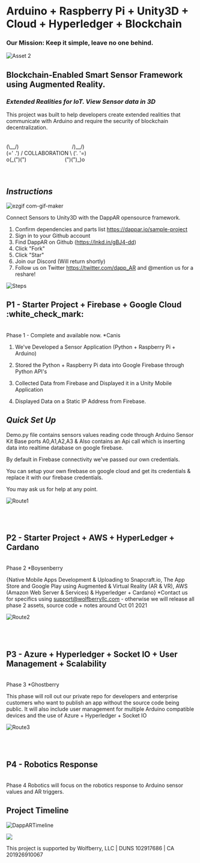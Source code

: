 

<h1> Arduino + Raspberry Pi + Unity3D + Cloud + Hyperledger + Blockchain </h1>
<h3> Our Mission: Keep it simple, leave no one behind. </h3>

![Asset 2](https://user-images.githubusercontent.com/21232416/129479886-db33ecc9-7f24-49a6-81f1-762b540f3207.png)


<h2> Blockchain-Enabled Smart Sensor Framework using Augmented Reality. </h1><h3><i>Extended Realities for IoT. View Sensor data in 3D </h2></i>
This project was built to help developers create extended realities that communicate with Arduino and require the security of blockchain decentralization.
<br>
<br>
<br>
 (\__/)  &nbsp;&nbsp;&nbsp;&nbsp;&nbsp;&nbsp;&nbsp;&nbsp;&nbsp;&nbsp;&nbsp;&nbsp;&nbsp;&nbsp;&nbsp;&nbsp;&nbsp;&nbsp;&nbsp;&nbsp;&nbsp;&nbsp;&nbsp;&nbsp;&nbsp;&nbsp;&nbsp;&nbsp;&nbsp;&nbsp;&nbsp;&nbsp;&nbsp;&nbsp;     /)__/) <br>
 (=' .') / COLLABORATION \ ('. '=) <br>
o(_(")(") &nbsp;&nbsp;&nbsp;&nbsp;&nbsp;&nbsp;&nbsp;&nbsp;&nbsp;&nbsp;&nbsp;&nbsp;&nbsp;&nbsp;&nbsp;&nbsp;&nbsp;&nbsp;&nbsp;&nbsp;&nbsp;&nbsp;&nbsp;&nbsp;  (")(")_)o <br> 


<br>
<br>
<h2><i> Instructions </i></h2>

![ezgif com-gif-maker](https://user-images.githubusercontent.com/21232416/128106988-1b5dd77d-e833-405e-946c-c0c085dc2b30.gif)

Connect Sensors to Unity3D with the DappAR opensource framework.
1. Confirm dependencies and parts list https://dappar.io/sample-project
2. Sign in to your Github account
3. Find DappAR on Github (https://lnkd.in/gBJ4-dd)
4. Click "Fork"
5. Click "Star"
6. Join our Discord (Will return shortly)
7. Follow us on Twitter https://twitter.com/dapp_AR and @mention us for a reshare!


![Steps](https://user-images.githubusercontent.com/21232416/128091767-82950aad-ea8f-43e2-ad70-6ff6ac5f4330.png)



<h2><b>P1 - Starter Project + Firebase + Google Cloud :white_check_mark:</h2></b><br>
Phase 1 - Complete and available now. *Canis

1. We've Developed a Sensor Application (Python + Raspberry Pi + Arduino)

2. Stored the Python + Raspberry Pi data into Google Firebase through Python API's

3. Collected Data from Firebase and Displayed it in a Unity Mobile Application

4. Displayed Data on a Static IP Address from Firebase. 

<h2><i> Quick Set Up </i></h2> 

Demo.py file contains sensors values reading code through Arduino Sensor Kit Base ports
A0,A1,A2,A3 & Also contains an Api call which is inserting data into realtime database on google firebase.

By default in Firebase connectivity we've passed our own credentials.

You can setup your own firebase on google cloud and get its credentials & replace it with our firebase credentials.

You may ask us for help at any point.


![Route1](https://user-images.githubusercontent.com/21232416/128073048-85c368e7-3e97-43a5-a69c-4d06db8c4647.png)


<br>
<br>
 <h2><b>P2 - Starter Project + AWS + HyperLedger + Cardano </h2></b><br>
Phase 2 *Boysenberry

{Native Mobile Apps Development & Uploading to Snapcraft.io, The App Store and Google Play using Augmented & Virtual Reality (AR & VR), AWS (Amazon Web Server & Services) & Hyperledger + Cardano} *Contact us for specifics using support@wolfberryllc.com - otherwise we will release all phase 2 assets, source code + notes around Oct 01 2021

![Route2](https://user-images.githubusercontent.com/21232416/128077122-1d21fcdb-ceea-4364-9868-481e9875f399.png)

<br>
<br>
 <h2><b>P3 - Azure + Hyperledger + Socket IO + User Management + Scalability </h2></b><br>
 Phase 3 *Ghostberry
 
This phase will roll out our private repo for developers and enterprise customers who want to publish an app without the source code being public. It will also include user management for multiple Arduino compatible devices and the use of Azure + Hyperledger + Socket IO
 
![Route3](https://user-images.githubusercontent.com/21232416/128091842-326f0935-0917-4f3d-9589-e0437e4c437a.png)



<br>
<br>
<h2><b>P4 - Robotics Response</h2></b><br>
Phase 4 Robotics will focus on the robotics response to Arduino sensor values and AR triggers. 


<br>
<h2> Project Timeline </h2>




![DappARTimeline](https://user-images.githubusercontent.com/21232416/128092193-f2caf33f-be77-474e-bfe2-bc2df0df442a.png)

![](https://komarev.com/ghpvc/?username=wolfberryllc&color=green)

This project is supported by Wolfberry, LLC | DUNS 102917686 | CA 201926910067

